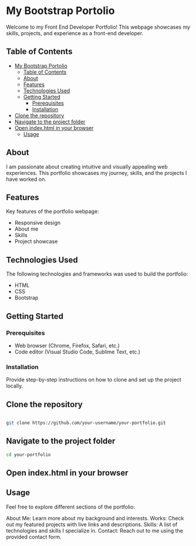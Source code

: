 # My Bootstrap Portolio

Welcome to my Front End Developer Portfolio! This webpage showcases my skills, projects, and experience as a front-end developer.

## Table of Contents

- [My Bootstrap Portolio](#my-bootstrap-portolio)
  - [Table of Contents](#table-of-contents)
  - [About](#about)
  - [Features](#features)
  - [Technologies Used](#technologies-used)
  - [Getting Started](#getting-started)
    - [Prerequisites](#prerequisites)
    - [Installation](#installation)
- [Clone the repository](#clone-the-repository)
- [Navigate to the project folder](#navigate-to-the-project-folder)
- [Open index.html in your browser](#open-indexhtml-in-your-browser)
  - [Usage](#usage)

## About

I am passionate about creating intuitive and visually appealing web experiences. This portfolio showcases my journey, skills, and the projects I have worked on.

## Features

Key features of the portfolio webpage:

- Responsive design
- About me
- Skills
- Project showcase

## Technologies Used

The following technologies and frameworks was used to build the portfolio:

- HTML
- CSS
- Bootstrap

## Getting Started

### Prerequisites

- Web browser (Chrome, Firefox, Safari, etc.)
- Code editor (Visual Studio Code, Sublime Text, etc.)

### Installation

Provide step-by-step instructions on how to clone and set up the project locally.

## Clone the repository
```bash

git clone https://github.com/your-username/your-portfolio.git
```
## Navigate to the project folder
```bash
cd your-portfolio
```
## Open index.html in your browser

## Usage

Feel free to explore different sections of the portfolio:

About Me: Learn more about my background and interests.
Works: Check out my featured projects with live links and descriptions.
Skills: A list of technologies and skills I specialize in.
Contact: Reach out to me using the provided contact form.


